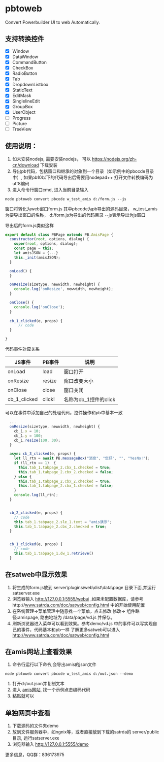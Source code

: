 # pbtoweb
Convert Powerbuilder UI to web Automatically.

## 支持转换控件
* [x] Window
* [x] DataWindow
* [x] CommandButton
* [x] CheckBox
* [x] RadioButton
* [x] Tab
* [x] DropdownListbox
* [x] StaticText
* [x] EditMask
* [x] SinglelineEdit
* [x] GroupBox
* [x] UserObject
* [ ] Progress
* [ ] Picture
* [ ] TreeView
  
## 使用说明：
1. 如未安装nodejs, 需要安装nodejs， 可以 https://nodejs.org/zh-cn/download 下载安装
2. 导出pb代码，包括窗口和继承的对象到一个目录（如示例中的pbocde目录中）, 如果pb10以下的代码导出后需要用nodepad++ 打开文件转换编码为utf8编码
3. 进入命令行窗口cmd, 进入当前目录输入
```shell
node pbtoweb convert pbcode w_test_amis d:/form.js --js
```
窗口将转化为web窗口form.js
其中pbcode为pb导出的源码目录， w_test_amis为要导出窗口的名称，  d:/form.js为导出的代码目录  --js表示导出为js窗口

导出后的form.js类似这样
```js
export default class PBPage extends PB.AmisPage {
  constructor(root, options, dialog) {
    super(root, options, dialog);
    const page = this;
    let amisJSON = {...}
    this._init(amisJSON);
  }

  onLoad() {
  }

  onResize(sizetype, newwidth, newheight) {
    console.log('onResize', newwidth, newheight);
  }

  onClose() {
    console.log('onClose');
  }
  
  cb_1_clicked(e, props) {
      // code
  } 

}
```
代码事件对应关系

|JS事件|PB事件|说明|
| --- | --- | --- |
onLoad|load|窗口打开
onResize|resize|窗口改变大小
onClose|close|窗口关闭
cb_1_clicked|click!|名称为cb_1控件的click|

可以在事件中添加自己的处理代码，控件操作和pb中基本一致
```js
  ...
  onResize(sizetype, newwidth, newheight) {
    cb_1.x = 10;
    cb_1.y = 100;
    cb_1.resize(100, 30);
  }

  async cb_3_clicked(e, props) {
    let ll_rtn = await PB.messageBox("消息", "您好", "", "YesNo!");
    if (ll_rtn == 1)  {
      this.tab_1.tabpage_2.cbx_1.checked = true;
      this.tab_1.tabpage_2.cbx_2.checked = false;
    } else {
      this.tab_1.tabpage_2.cbx_2.checked = true;
      this.tab_1.tabpage_2.cbx_1.checked = false;
    }
    console.log(ll_rtn);
  }


  cb_2_clicked(e, props) {
    // code
    this.tab_1.tabpage_2.sle_1.text = "amis演示";
    this.tab_1.tabpage_2.cbx_2.checked = true;
  }


  cb_1_clicked(e, props) {
    // code
    this.tab_1.tabpage_1.dw_1.retrieve()
  }
```

## 在satweb中显示效果
1. 将生成的form.js放到 server\plugins\web\dist\data\page 目录下面,并运行satserver.exe
2. 浏览器输入 http://127.0.0.1:5555/webui ,如果未配置数据库，请参考http://www.satrda.com/doc/satweb/config.html 中的开始使用配置
3. 在系统管理->菜单管理中随意找一个菜单，点击修改  修改-> 组件路径:amispage, 路由地址为 /data/page/vd.js 并保存。
4. 刷新浏览器进入菜单可以看到效果。参考demo/vd.js 中的事件可以写实现自己的事件，代码基本和pb一样
了解更多satweb可以进入 http://www.satrda.com/doc/satweb/config.html

## 在amis网站上查看效果
1. 命令行运行以下命令,会导出amis的json文件
```shell
node pbtoweb convert pbcode w_test_amis d:/out.json --demo
```

1. 打开d:/out.json并复制文本
2. 进入 [amis网站](https://aisuda.bce.baidu.com/amis/zh-CN/components/page), 找一个示例点击编码代码
3. 粘贴就可以

## 单独网页中查看
1. 下载源码的文件夹demo
2. 放到文件服务器中，如ngnix等，或者直接放到下载的satrda的 server/public 目录, 运行satserver.exe
3. 浏览器输入 http://127.0.0.1:5555/demo


更多信息，QQ群：836173975
